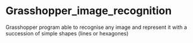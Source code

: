 # Grasshopper_image_recognition
Grasshopper program able to recognise any image and represent it with a succession of simple shapes (lines or hexagones)

